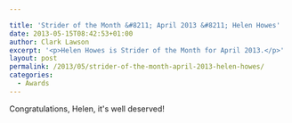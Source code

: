 ```yaml
---

title: 'Strider of the Month &#8211; April 2013 &#8211; Helen Howes'
date: 2013-05-15T08:42:53+01:00
author: Clark Lawson
excerpt: '<p>Helen Howes is Strider of the Month for April 2013.</p>'
layout: post
permalink: /2013/05/strider-of-the-month-april-2013-helen-howes/
categories:
  - Awards
---
```

Congratulations, Helen, it's well deserved!</p>
